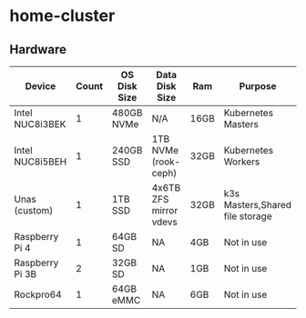 # home-cluster

## Hardware

| Device          | Count | OS Disk Size | Data Disk Size         | Ram  | Purpose                         |
| --------------- | ----- | ------------ | ---------------------- | ---- | ------------------------------- |
| Intel NUC8i3BEK | 1     | 480GB NVMe   | N/A                    | 16GB | Kubernetes Masters              |
| Intel NUC8i5BEH | 1     | 240GB SSD    | 1TB NVMe (rook-ceph)   | 32GB | Kubernetes Workers              |
| Unas (custom)   | 1     | 1TB SSD      | 4x6TB ZFS mirror vdevs | 32GB | k3s Masters,Shared file storage |
| Raspberry Pi 4  | 1     | 64GB SD      | NA                     | 4GB  | Not in use                      |
| Raspberry Pi 3B | 2     | 32GB SD      | NA                     | 1GB  | Not in use                      |
| Rockpro64       | 1     | 64GB eMMC    | NA                     | 6GB  | Not in use                      |
